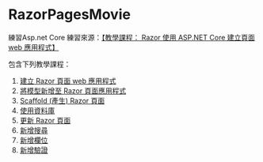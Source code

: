 # RazorPagesMovie

練習Asp.net Core
練習來源：<a href="https://docs.microsoft.com/zh-tw/aspnet/core/tutorials/razor-pages/?view=aspnetcore-5.0">【教學課程： Razor 使用 ASP.NET Core 建立頁面 web 應用程式】</a>

包含下列教學課程：
<ol>
<li><a href="https://docs.microsoft.com/zh-tw/aspnet/core/tutorials/razor-pages/razor-pages-start?view=aspnetcore-5.0" data-linktype="relative-path">建立 Razor 頁面 web 應用程式</a></li>
<li><a href="https://docs.microsoft.com/zh-tw/aspnet/core/tutorials/razor-pages/model?view=aspnetcore-5.0" data-linktype="relative-path">將模型新增至 Razor 頁面應用程式</a></li>
<li><a href="https://docs.microsoft.com/zh-tw/aspnet/core/tutorials/razor-pages/page?view=aspnetcore-5.0" data-linktype="relative-path">Scaffold (產生) Razor 頁面</a></li>
<li><a href="https://docs.microsoft.com/zh-tw/aspnet/core/tutorials/razor-pages/sql?view=aspnetcore-5.0" data-linktype="relative-path">使用資料庫</a></li>
<li><a href="https://docs.microsoft.com/zh-tw/aspnet/core/tutorials/razor-pages/da1?view=aspnetcore-5.0" data-linktype="relative-path">更新 Razor 頁面</a></li>
<li><a href="https://docs.microsoft.com/zh-tw/aspnet/core/tutorials/razor-pages/search?view=aspnetcore-5.0" data-linktype="relative-path">新增搜尋</a></li>
<li><a href="https://docs.microsoft.com/zh-tw/aspnet/core/tutorials/razor-pages/new-field?view=aspnetcore-5.0" data-linktype="relative-path">新增欄位</a></li>
<li><a href="https://docs.microsoft.com/zh-tw/aspnet/core/tutorials/razor-pages/validation?view=aspnetcore-5.0" data-linktype="relative-path">新增驗證</a></li>
</ol>
